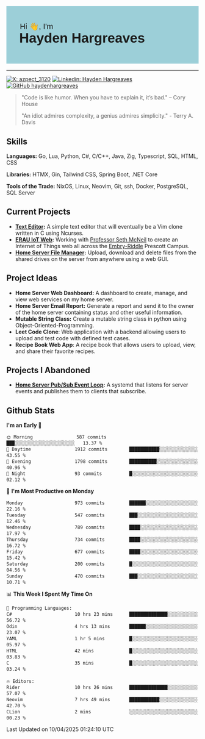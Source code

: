 ![Hayden Hargreaves](https://github.com/Azpect3120/Azpect3120/blob/master/download.png?raw=true)

<hr>

[![X: azpect_3120](https://img.shields.io/twitter/follow/azpect_3120?style=social)](https://x.com/azpect_3120)
[![Linkedin: Hayden Hargreaves](https://img.shields.io/badge/-Hayden%20Hargreaves-blue?style=flat-square&logo=Linkedin&logoColor=white&link=https://www.linkedin.com/in/hayden-hargreaves-37b2802a4/)](https://www.linkedin.com/in/hayden-hargreaves-37b2802a4/)
[![GitHub haydenhargreaves](https://img.shields.io/github/followers/haydenhargreaves?label=follow&style=social)](https://github.com/haydenhargreaves)

> "Code is like humor. When you have to explain it, it’s bad." – Cory House
> 
> "An idiot admires complexity, a genius admires simplicity." - Terry A. Davis


## Skills
**Languages:** Go, Lua, Python, C#, C/C++, Java, Zig, Typescript, SQL, HTML, CSS 

**Libraries:** HTMX, Gin, Tailwind CSS, Spring Boot, .NET Core

**Tools of the Trade:** NixOS, Linux, Neovim, Git, ssh, Docker, PostgreSQL, SQL Server


## Current Projects 
- **[Text Editor](https://github.com/haydenhargreaves/TextEditor):** A simple text editor that will eventually be a Vim clone written in C using Ncurses.
- **[ERAU IoT Web](https://github.com/haydenhargreaves/InternetOfThings):** Working with [Professor Seth McNeil](https://github.com/semcneil) to create an Internet of Things web all across the [Embry-Riddle](https://erau.edu) Prescott Campus.
- **[Home Server File Manager](https://github.com/haydenhargreaves/ServerFileManager):** Upload, download and delete files from the shared drives on the server from anywhere using a web GUI.


## Project Ideas
- **Home Server Web Dashboard:** A dashboard to create, manage, and view web services on my home server.
- **Home Server Email Report:** Generate a report and send it to the owner of the home server containing status and other useful information.
- **Mutable String Class:** Create a mutable string class in python using Object-Oriented-Programming.
- **Leet Code Clone**: Web application with a backend allowing users to upload and test code with defined test cases.
- **Recipe Book Web App**: A recipe book that allows users to upload, view, and share their favorite recipes.

## Projects I Abandoned 
- **[Home Server Pub/Sub Event Loop](https://github.com/haydenhargreaves/TCPNotificationManager):** A systemd that listens for server events and publishes them to clients that subscribe.


## Github Stats

<!--START_SECTION:waka-->
**I'm an Early 🐤** 

```text
🌞 Morning                587 commits         ███░░░░░░░░░░░░░░░░░░░░░░   13.37 % 
🌆 Daytime                1912 commits        ███████████░░░░░░░░░░░░░░   43.55 % 
🌃 Evening                1798 commits        ██████████░░░░░░░░░░░░░░░   40.96 % 
🌙 Night                  93 commits          █░░░░░░░░░░░░░░░░░░░░░░░░   02.12 % 
```
📅 **I'm Most Productive on Monday** 

```text
Monday                   973 commits         ██████░░░░░░░░░░░░░░░░░░░   22.16 % 
Tuesday                  547 commits         ███░░░░░░░░░░░░░░░░░░░░░░   12.46 % 
Wednesday                789 commits         ████░░░░░░░░░░░░░░░░░░░░░   17.97 % 
Thursday                 734 commits         ████░░░░░░░░░░░░░░░░░░░░░   16.72 % 
Friday                   677 commits         ████░░░░░░░░░░░░░░░░░░░░░   15.42 % 
Saturday                 200 commits         █░░░░░░░░░░░░░░░░░░░░░░░░   04.56 % 
Sunday                   470 commits         ███░░░░░░░░░░░░░░░░░░░░░░   10.71 % 
```


📊 **This Week I Spent My Time On** 

```text
💬 Programming Languages: 
C#                       10 hrs 23 mins      ██████████████░░░░░░░░░░░   56.72 % 
Odin                     4 hrs 13 mins       ██████░░░░░░░░░░░░░░░░░░░   23.07 % 
YAML                     1 hr 5 mins         █░░░░░░░░░░░░░░░░░░░░░░░░   05.97 % 
HTML                     42 mins             █░░░░░░░░░░░░░░░░░░░░░░░░   03.83 % 
C                        35 mins             █░░░░░░░░░░░░░░░░░░░░░░░░   03.24 % 

🔥 Editors: 
Rider                    10 hrs 26 mins      ██████████████░░░░░░░░░░░   57.07 % 
Neovim                   7 hrs 49 mins       ███████████░░░░░░░░░░░░░░   42.70 % 
CLion                    2 mins              ░░░░░░░░░░░░░░░░░░░░░░░░░   00.23 % 
```


 Last Updated on 10/04/2025 01:24:10 UTC
<!--END_SECTION:waka-->
